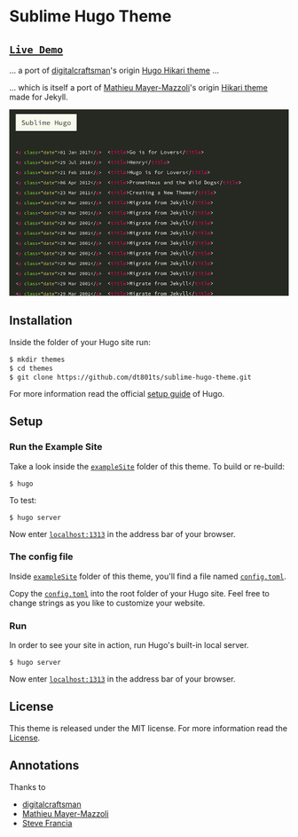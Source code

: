 # Sublime Hugo Theme

## [`Live Demo`](https://dt801ts.github.io/sublime-hugo-theme-demo/)

... a port of [digitalcraftsman](//github.com/digitalcraftsman)'s origin [Hugo Hikari theme](//github.com/digitalcraftsman/hugo-hikari-theme) ...

... which is itself a port of [Mathieu Mayer-Mazzoli](//github.com/mx3m)'s origin [Hikari theme](//github.com/mx3m/hikari-for-Jekyll) made for Jekyll. 

 ![Screenshot](/images/screenshot.png)


## Installation

Inside the folder of your Hugo site run:

    $ mkdir themes
    $ cd themes
    $ git clone https://github.com/dt801ts/sublime-hugo-theme.git

For more information read the official [setup guide](//gohugo.io/overview/installing/) of Hugo.

## Setup

### Run the Example Site

Take a look inside the [`exampleSite`](//github.com/dt801ts/sublime-hugo-theme/tree/master/exampleSite) folder of this theme. To build or re-build:

	$ hugo

To test:

	$ hugo server

Now enter [`localhost:1313`](http://localhost:1313) in the address bar of your browser.


### The config file

Inside [`exampleSite`](//github.com/dt801ts/sublime-hugo-theme/tree/master/exampleSite) folder of this theme, you'll find a file named [`config.toml`](//github.com/dt801ts/sublime-hugo-theme/tree/master/exampleSite/config.toml).

Copy the [`config.toml`](//github.com/dt801ts/sublime-hugo-theme/tree/master/exampleSite/config.toml) into the root folder of your Hugo site. Feel free to change strings as you like to customize your website.


### Run

In order to see your site in action, run Hugo's built-in local server. 

    $ hugo server

Now enter [`localhost:1313`](http://localhost:1313) in the address bar of your browser.

## License

This theme is released under the MIT license. For more information read the [License](//github.com/dt801ts/sublime-hugo-theme/tree/master/LICENSE.MD).


## Annotations

Thanks to 

- [digitalcraftsman](//github.com/digitalcraftsman)
- [Mathieu Mayer-Mazzoli](//github.com/mx3m)
- [Steve Francia](//github.com/spf13) 

